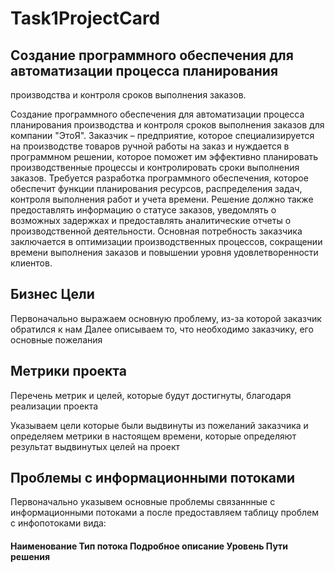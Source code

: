 # Task1ProjectCard

## Создание программного обеспечения для автоматизации процесса планирования
производства и контроля сроков выполнения заказов.


Создание программного обеспечения для автоматизации процесса
планирования производства и контроля сроков выполнения заказов для
компании "ЭтоЯ". Заказчик – предприятие, которое специализируется на
производстве товаров ручной работы на заказ и нуждается в программном
решении, которое поможет им эффективно планировать производственные 
процессы и контролировать сроки выполнения заказов. Требуется разработка
программного обеспечения, которое обеспечит функции планирования
ресурсов, распределения задач, контроля выполнения работ и учета времени.
Решение должно также предоставлять информацию о статусе заказов,
уведомлять о возможных задержках и предоставлять аналитические отчеты о
производственной деятельности. Основная потребность заказчика
заключается в оптимизации производственных процессов, сокращении
времени выполнения заказов и повышении уровня удовлетворенности
клиентов.



## Бизнес Цели

Первоначально выражаем основную проблему, из-за которой заказчик обратился к нам
Далее описываем то, что необходимо заказчику, его основные пожелания

## Метрики проекта

Перечень метрик и целей, которые будут достигнуты, благодаря реализации проекта

Указываем цели которые были выдвинуты из пожеланий заказчика и определяем метрики в настоящем времени, которые определяют результат выдвинутых целей на проект


## Проблемы с информационными потоками 

Первоначально указывем основные проблемы связаннные с информационными потоками а после предоставляем таблицу проблем с инфопотоками вида: 
#### Наименование Тип потока Подробное описание Уровень Пути решения
